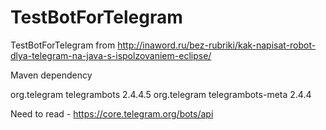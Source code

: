 # TestBotForTelegram

TestBotForTelegram from http://inaword.ru/bez-rubriki/kak-napisat-robot-dlya-telegram-na-java-s-ispolzovaniem-eclipse/


Maven dependency
<!-- https://mvnrepository.com/artifact/org.telegram/telegrambots -->
<dependency>
    <groupId>org.telegram</groupId>
    <artifactId>telegrambots</artifactId>
    <version>2.4.4.5</version>
</dependency>
<dependency>
    <groupId>org.telegram</groupId>
    <artifactId>telegrambots-meta</artifactId>
    <version>2.4.4</version>
</dependency>

Need to read -
https://core.telegram.org/bots/api

